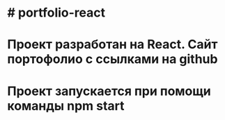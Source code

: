 # # portfolio-react

# Проект разработан на React. Сайт портофолио с ссылками на github

# Проект запускается при помощи команды npm start
